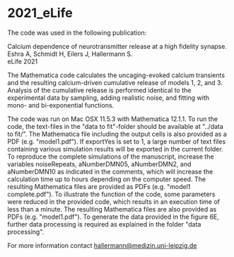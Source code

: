 # 2021_eLife
The code was used in the following publication:

Calcium dependence of neurotransmitter release at a high fidelity synapse.  
Eshra A, Schmidt H, Eilers J, Hallermann S.  
eLife 2021  


The Mathematica code calculates the uncaging-evoked calcium transients and the resulting calcium-driven cumulative release of models 1, 2, and 3. Analysis of the cumulative release is performed identical to the experimental data by sampling, adding realistic noise, and fitting with mono- and bi-exponential functions.

The code was run on Mac OSX 11.5.3 with Mathematica 12.1.1. To run the code, the text-files in the "data to fit"-folder should be available at "../data to fit/". The Mathematica file including the output cells is also provided as a PDF (e.g. "model1.pdf"). If exportYes is set to 1, a large number of text files containing various simulation results will be exported in the current folder. To reproduce the complete simulations of the manuscript, increase the variables noiseRepeats, aNumberDMN05, aNumberDMN2, and aNumberDMN10 as indicated in the comments, which will increase the calculation time up to hours depending on the computer speed. The resulting Mathematica files are provided as PDFs (e.g. "model1 complete.pdf"). To illustrate the function of the code, some parameters were reduced in the provided code, which results in an execution time of less than a minute. The resulting Mathematica files are also provided as PDFs (e.g. "model1.pdf"). To generate the data provided in the figure 6E, further data processing is required as explained in the folder "data processing".

For more information contact hallermann@medizin.uni-leipzig.de
